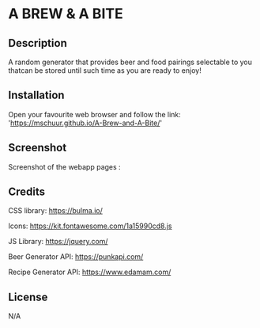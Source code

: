 # A BREW & A BITE

## Description

A random generator that provides beer and food pairings selectable to you thatcan be stored until such time as you are ready to enjoy!


## Installation

Open your favourite web browser and follow the link: 'https://mschuur.github.io/A-Brew-and-A-Bite/'

## Screenshot

Screenshot of the webapp pages :



## Credits

CSS library: https://bulma.io/

Icons: https://kit.fontawesome.com/1a15990cd8.js

JS Library: https://jquery.com/

Beer Generator API: https://punkapi.com/

Recipe Generator API: https://www.edamam.com/

## License

N/A
